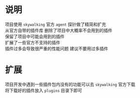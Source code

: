 # 说明

项目使用 `skywalking` 官方 `agent` 探针做了精简和扩充
<br>
从官方自带的插件库 删除了项目中大概率不会用到的插件
<br>
保留了项目中可能会用到的插件
<br>
扩展了一些官方不支持的插件
<br>
插件过多会导致很严重的性能问题 建议不要用过多插件

# 扩展

项目开发中遇到一些插件包内没有的功能可以去 `skywalking` 官方下载
<br>
将下载好的插件放入 `plugins` 目录下即可